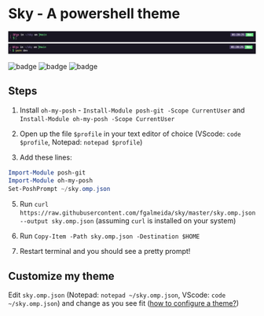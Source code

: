 # Sky - A powershell theme 


![SKY PREVIEW](https://github.com/fgalmeida/sky/blob/main/github/screenshot.png)
![SKY PREVIEW](https://github.com/fgalmeida/sky/blob/main/github/screenshot-2.png)
 
![badge](https://img.shields.io/github/issues-raw/fgalmeida/sky?style=flat-square)
![badge](https://img.shields.io/github/forks/fgalmeida/sky?style=social)
![badge](https://img.shields.io/github/stars/fgalmeida/sky?style=social)<space><space>
 
## Steps

1. Install `oh-my-posh` - `Install-Module posh-git -Scope CurrentUser` and `Install-Module oh-my-posh -Scope CurrentUser`

2. Open up the file `$profile` in your text editor of choice (VScode: `code $profile`, Notepad: `notepad $profile`)

3. Add these lines: 

```powershell
Import-Module posh-git
Import-Module oh-my-posh
Set-PoshPrompt ~/sky.omp.json
```

5. Run `curl https://raw.githubusercontent.com/fgalmeida/sky/master/sky.omp.json --output sky.omp.json` (assuming `curl` is installed on your system)

6. Run `Copy-Item -Path sky.omp.json -Destination $HOME`

7. Restart terminal and you should see a pretty prompt!

## Customize my theme

Edit `sky.omp.json` (Notepad: `notepad ~/sky.omp.json`, VScode: `code ~/sky.omp.json`) and change as you see fit ([how to configure a theme?](https://ohmyposh.dev/docs/config-overview))
